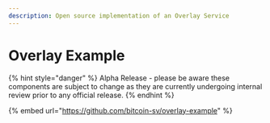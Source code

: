 ```yaml
---
description: Open source implementation of an Overlay Service
---
```


# Overlay Example

{% hint style="danger" %}
Alpha Release - please be aware these components are subject to change as they are currently undergoing internal review prior to any official release.
{% endhint %}

{% embed url="https://github.com/bitcoin-sv/overlay-example" %}
